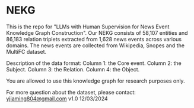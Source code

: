 # NEKG
This is the repo for "LLMs with Human Supervision for News Event Knowledge Graph Construction". Our NEKG consists of 58,107 entities and 86,183 relation triplets extracted from 1,628 news events across various domains. The news events are collected from Wikipedia, Snopes and the MultiFC dataset.

Description of the data format:
Column 1: the Core event.
Column 2: the Subject.
Column 3: the Relation.
Column 4: the Object.

You are allowed to use this knowledge graph for research purposes only.

For more question about the dataset, please contact:
yjiaming804@gmail.com
v1.0 12/03/2024

